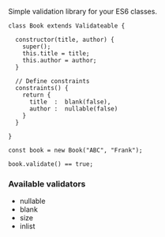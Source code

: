 Simple validation library for your ES6 classes.

```
class Book extends Validateable {
  
  constructor(title, author) {
    super();
    this.title = title;
    this.author = author;
  }
  
  // Define constraints
  constraints() {
    return {
      title  :  blank(false),
      author :  nullable(false)
    }    
  }

}

const book = new Book("ABC", "Frank");

book.validate() == true;

```

### Available validators
  
  - nullable
  - blank
  - size
  - inlist

